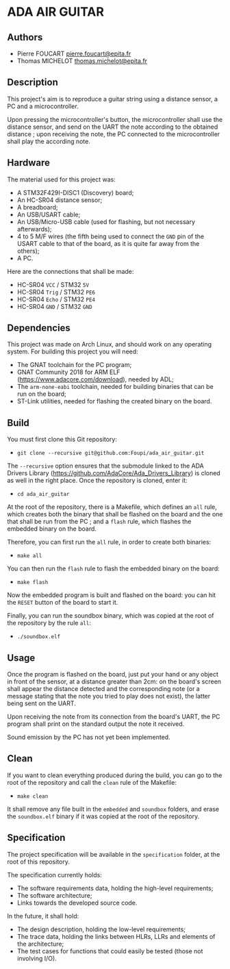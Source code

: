 ADA AIR GUITAR
==============

Authors
-------



-   Pierre FOUCART  <pierre.foucart@epita.fr>
-   Thomas MICHELOT <thomas.michelot@epita.fr>

Description
-----------

This project's aim is to reproduce a guitar string using a distance sensor, a
PC and a microcontroller.

Upon pressing the microcontroller's button, the microcontroller shall use the
distance sensor, and send on the UART the note according to the obtained
distance ; upon receiving the note, the PC connected to the microcontroller
shall play the according note.

Hardware
--------

The material used for this project was:

-   A STM32F429I-DISC1 (Discovery) board;
-   An HC-SR04 distance sensor;
-   A breadboard;
-   An USB/USART cable;
-   An USB/Micro-USB cable (used for flashing, but not necessary afterwards);
-   4 to 5 M/F wires (the fifth being used to connect the `GND` pin of the
    USART cable to that of the board, as it is quite far away from the others);
-   A PC.

Here are the connections that shall be made:

-   HC-SR04 `VCC`   /   STM32 `5V`
-   HC-SR04 `Trig`  /   STM32 `PE6`
-   HC-SR04 `Echo`  /   STM32 `PE4`
-   HC-SR04 `GND`   /   STM32 `GND`

Dependencies
------------

This project was made on Arch Linux, and should work on any operating system.
For building this project you will need:

-   The GNAT toolchain for the PC program;
-   GNAT Community 2018 for ARM ELF (<https://www.adacore.com/download>),
    needed by ADL;
-   The `arm-none-eabi` toolchain, needed for building binaries that can be run
    on the board;
-   ST-Link utilities, needed for flashing the created binary on the board.

Build
-----

You must first clone this Git repository:

-   `git clone --recursive git@github.com:Foupi/ada_air_guitar.git`

The `--recursive` option ensures that the submodule linked to the ADA Drivers
Library (<https://github.com/AdaCore/Ada_Drivers_Library>) is cloned as well in
the right place.
Once the repository is cloned, enter it:

-   `cd ada_air_guitar`

At the root of the repository, there is a Makefile, which defines an `all`
rule, which creates both the binary that shall be flashed on the board and the
one that shall be run from the PC ; and a `flash` rule, which flashes the
embedded binary on the board.

Therefore, you can first run the `all` rule, in order to create both binaries:

-   `make all`

You can then run the `flash` rule to flash the embedded binary on the board:

-   `make flash`

Now the embedded program is built and flashed on the board: you can hit the
`RESET` button of the board to start it.

Finally, you can run the soundbox binary, which was copied at the root of the
repository by the rule `all`:

-   `./soundbox.elf`

Usage
-----

Once the program is flashed on the board, just put your hand or any object
in front of the sensor, at a distance greater than 2cm: on the board's screen
shall appear the distance detected and the corresponding note (or a message
stating that the note you tried to play does not exist), the latter being sent
on the UART.

Upon receiving the note from its connection from the board's UART, the PC
program shall print on the standard output the note it received.

Sound emission by the PC has not yet been implemented.

Clean
-----

If you want to clean everything produced during the build, you can go to the
root of the repository and call the `clean` rule of the Makefile:

-   `make clean`

It shall remove any file built in the `embedded` and `soundbox` folders, and
erase the `soundbox.elf` binary if it was copied at the root of the repository.

Specification
-------------

The project specification will be available in the `specification` folder, at
the root of this repository.

The specification currently holds:

-   The software requirements data, holding the high-level requirements;
-   The software architecture;
-   Links towards the developed source code.

In the future, it shall hold:

-   The design description, holding the low-level requirements;
-   The trace data, holding the links between HLRs, LLRs and elements of the
    architecture;
-   The test cases for functions that could easily be tested (those not
    involving I/O).
